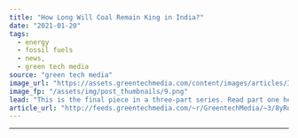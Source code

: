 ```yaml
---
title: "How Long Will Coal Remain King in India?"
date: "2021-01-20"
tags: 
  - energy
  - fossil fuels
  - news,
  - green tech media
source: "green tech media"
image_url: "https://assets.greentechmedia.com/content/images/articles/India_Coal_King.jpg"
image_fp: "/assets/img/post_thumbnails/9.png"
lead: "This is the final piece in a three-part series. Read part one here and part two here. Despite market turbulence brought by the coronavirus pandemic, 2020 proved to be a formative year for India’s clean energy transition. Solar prices hit record-lows, ..."
article_url: "http://feeds.greentechmedia.com/~r/GreentechMedia/~3/8yRorncuaG8/coal-king-india"
---
```


---
